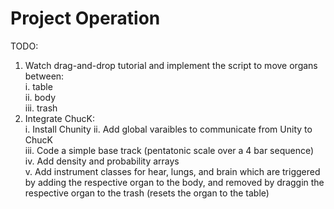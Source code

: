 # Project **Operation**

TODO:

1. Watch drag-and-drop tutorial and implement the script to move organs between:  
   i. table  
   ii. body  
   iii. trash
2. Integrate ChucK:  
   i. Install Chunity
   ii. Add global varaibles to communicate from Unity to ChucK  
   iii. Code a simple base track (pentatonic scale over a 4 bar sequence)  
   iv. Add density and probability arrays  
   v. Add instrument classes for hear, lungs, and brain which are triggered by adding the respective organ to the body, and removed by draggin the respective organ to the trash (resets the organ to the table)
